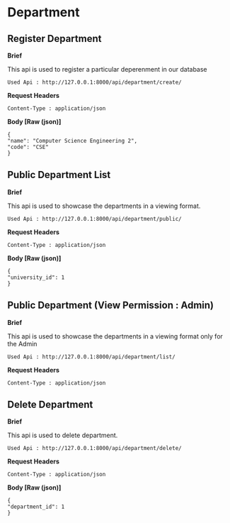 # Department

## **Register Department**

**Brief**

This api is used to register a particular deperenment in our database

    Used Api : http://127.0.0.1:8000/api/department/create/

**Request Headers**

    Content-Type : application/json


**Body [Raw (json)]**   

    {
    "name": "Computer Science Engineering 2",
    "code": "CSE"
    }

## **Public  Department List**

**Brief**

This api is used to showcase the departments in a viewing format.

    Used Api : http://127.0.0.1:8000/api/department/public/

**Request Headers**

    Content-Type : application/json


**Body [Raw (json)]**   

    {
    "university_id": 1
    }  


## **Public  Department (View Permission : Admin)**

**Brief**

This api is used to showcase the departments in a viewing format only for the Admin

    Used Api : http://127.0.0.1:8000/api/department/list/

**Request Headers**

    Content-Type : application/json


## **Delete  Department**

**Brief**

This api is used to delete department.

    Used Api : http://127.0.0.1:8000/api/department/delete/

**Request Headers**

    Content-Type : application/json


**Body [Raw (json)]**   

    {
    "department_id": 1
    }
